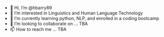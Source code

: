 - 👋 Hi, I’m @hbarry89
- 👀 I’m interested in Linguistics and Human Language Technology
- 🌱 I’m currently learning python, NLP, and enrolled in a coding bootcamp
- 💞️ I’m looking to collaborate on ... TBA
- 📫 How to reach me ... TBA

<!---
hbarry89/hbarry89 is a ✨ special ✨ repository because its `README.md` (this file) appears on your GitHub profile.
You can click the Preview link to take a look at your changes.
--->
